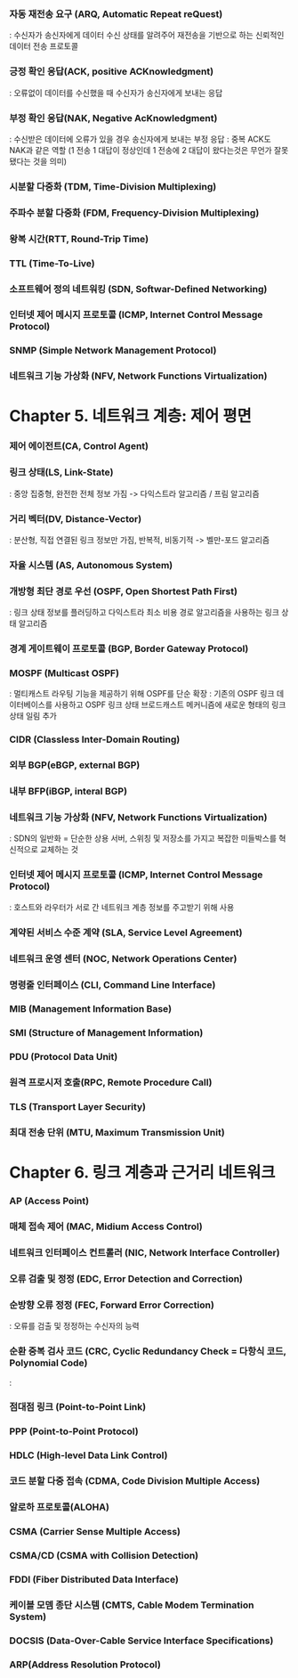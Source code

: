 ### 자동 재전송 요구 (ARQ, Automatic Repeat reQuest)
: 수신자가 송신자에게 데이터 수신 상태를 알려주어 재전송을 기반으로 하는 신뢰적인 데이터 전송 프로토콜

### 긍정 확인 응답(ACK, positive ACKnowledgment)
  : 오류없이 데이터를 수신했을 때 수신자가 송신자에게 보내는 응답

### 부정 확인 응답(NAK, Negative AcKnowledgment)
  : 수신받은 데이터에 오류가 있을 경우 송신자에게 보내는 부정 응답
  : 중복 ACK도 NAK과 같은 역할 (1 전송 1 대답이 정상인데 1 전송에 2 대답이 왔다는것은 무언가 잘못됐다는 것을 의미)

### 시분할 다중화 (TDM, Time-Division Multiplexing)
### 주파수 분할 다중화 (FDM, Frequency-Division Multiplexing)
### 왕복 시간(RTT, Round-Trip Time)
### TTL (Time-To-Live)
### 소프트웨어 정의 네트워킹 (SDN, Softwar-Defined Networking)
### 인터넷 제어 메시지 프로토콜 (ICMP, Internet Control Message Protocol)
### SNMP (Simple Network Management Protocol)
### 네트워크 기능 가상화 (NFV, Network Functions Virtualization)



# Chapter 5. 네트워크 계층: 제어 평면

### 제어 에이전트(CA, Control Agent)

### 링크 상태(LS, Link-State)
: 중앙 집중형, 완전한 전체 정보 가짐 -> 다익스트라 알고리즘 / 프림 알고리즘
### 거리 벡터(DV, Distance-Vector)
: 분산형, 직접 연결된 링크 정보만 가짐, 반복적, 비동기적 -> 벨만-포드 알고리즘

### 자율 시스템 (AS, Autonomous System)

### 개방형 최단 경로 우선 (OSPF, Open Shortest Path First)
: 링크 상태 정보를 플러딩하고 다익스트라 최소 비용 경로 알고리즘을 사용하는 링크 상태 알고리즘

### 경계 게이트웨이 프로토콜 (BGP, Border Gateway Protocol)

### MOSPF (Multicast OSPF)
: 멀티캐스트 라우팅 기능을 제공하기 위해 OSPF를 단순 확장
: 기존의 OSPF 링크 데이터베이스를 사용하고 OSPF 링크 상태 브로드캐스트 메커니즘에 새로운 형태의 링크상태 일림 추가

### CIDR (Classless Inter-Domain Routing)

### 외부 BGP(eBGP, external BGP)
### 내부 BFP(iBGP, interal BGP)

### 네트워크 기능 가상화 (NFV, Network Functions Virtualization)
: SDN의 일반화 = 단순한 상용 서버, 스위칭 및 저장소를 가지고 복잡한 미들박스를 혁신적으로 교체하는 것

### 인터넷 제어 메시지 프로토콜 (ICMP, Internet Control Message Protocol)
: 호스트와 라우터가 서로 간 네트워크 계층 정보를 주고받기 위해 사용

### 계약된 서비스 수준 계약 (SLA, Service Level Agreement)

### 네트워크 운영 센터 (NOC, Network Operations Center)

### 명령줄 인터페이스 (CLI, Command Line Interface)

### MIB (Management Information Base)

### SMI (Structure of Management Information)

### PDU (Protocol Data Unit)

### 원격 프로시저 호출(RPC, Remote Procedure Call)

### TLS (Transport Layer Security)

### 최대 전송 단위 (MTU, Maximum Transmission Unit)



# Chapter 6. 링크 계층과 근거리 네트워크

### AP (Access Point)

### 매체 접속 제어 (MAC, Midium Access Control)

### 네트워크 인터페이스 컨트롤러 (NIC, Network Interface Controller)

### 오류 검출 및 정정 (EDC, Error Detection and Correction)

### 순방향 오류 정정 (FEC, Forward Error Correction)
: 오류를 검출 및 정정하는 수신자의 능력

### 순환 중복 검사 코드 (CRC, Cyclic Redundancy Check = 다항식 코드, Polynomial Code)
: 

### 점대점 링크 (Point-to-Point Link)

### PPP (Point-to-Point Protocol)

### HDLC (High-level Data Link Control)

### 코드 분할 다중 접속 (CDMA, Code Division Multiple Access)

### 알로하 프로토콜(ALOHA)

### CSMA (Carrier Sense Multiple Access)

### CSMA/CD (CSMA with Collision Detection)

### FDDI (Fiber Distributed Data Interface)

### 케이블 모뎀 종단 시스템 (CMTS, Cable Modem Termination System)

### DOCSIS (Data-Over-Cable Service Interface Specifications)

### ARP(Address Resolution Protocol)
